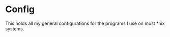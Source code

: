 Config
=====

This holds all my general configurations for the programs I use on most *nix systems.

